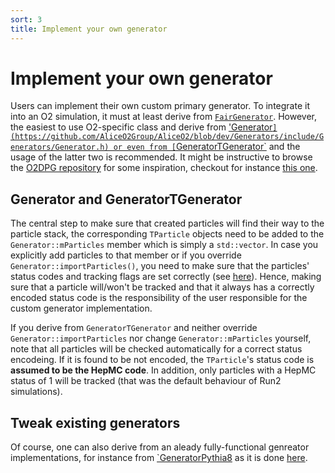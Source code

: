 ```yaml
---
sort: 3
title: Implement your own generator
---
```


# Implement your own generator

Users can implement their own custom primary generator. To integrate it into an O2 simulation, it must at least derive from [`FairGenerator`](https://github.com/FairRootGroup/FairRoot/blob/master/base/sim/FairGenerator.h). However, the easiest to use O2-specific class and derive from ['Generator`](https://github.com/AliceO2Group/AliceO2/blob/dev/Generators/include/Generators/Generator.h) or even
from [`GeneratorTGenerator`](https://github.com/AliceO2Group/AliceO2/blob/dev/Generators/include/Generators/GeneratorTGenerator.h) and the usage of the latter two is recommended. It might be instructive to browse the [O2DPG repository](https://github.com/AliceO2Group/O2DPG) for some inspiration, checkout for instance
[this one](https://github.com/AliceO2Group/O2DPG/blob/master/MC/config/PWGDQ/external/generator/GeneratorCocktailPromptCharmoniaToMuonEvtGen_pp13TeV.C).

## Generator and GeneratorTGenerator

The central step to make sure that created particles will find their way to the particle stack, the corresponding `TParticle` objects need to be added to the `Generator::mParticles` member which is simply a `std::vector`. In case you explicitly add particles to that member or if you override `Generator::importParticles()`, you need to make sure that the particles' status codes and tracking flags
are set correctly (see [here](README.md#generator-status-codes-flagging-particles-to-be-trackedtransported)).
Hence, making sure that a particle will/won't be tracked and that it always has a correctly encoded status code is the responsibility of the user responsible for the custom generator implementation.

If you derive from `GeneratorTGenerator` and neither override `Generator::importParticles` nor change `Generator::mParticles` yourself, note that all particles will be checked automatically for a correct status encodeing. If it is found to be not encoded, the `TParticle`'s status code is **assumed to be the HepMC code**.
In addition, only particles with a HepMC status of 1 will be tracked (that was the default behaviour of Run2 simulations).

## Tweak existing generators

Of course, one can also derive from an aleady fully-functional genreator implementations, for instance from [`GeneratorPythia8](https://github.com/AliceO2Group/AliceO2/blob/dev/Generators/include/Generators/GeneratorPythia8.h) as it is done [here](https://github.com/AliceO2Group/O2DPG/blob/master/MC/config/PWGLF/pythia8/generator_pythia8_longlived.C).
